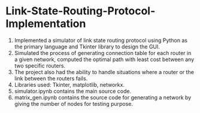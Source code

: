 # Link-State-Routing-Protocol-Implementation
1. Implemented a simulator of link state routing protocol using Python as the primary language and Tkinter library to design the GUI.
2. Simulated the process of generating connection table for each router in a given network, computed the optimal path with least cost       between any two specific routers.
3. The project also had the ability to handle situations where a router or the link between the routers fails.
4. Libraries used: Tkinter, matplotlib, networkx.
5. simulator.ipynb contains the main source code.
6. matrix_gen.ipynb contains the source code for generating a network by giving the number of nodes for testing purpose.
